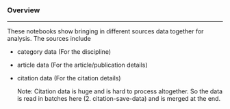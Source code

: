 
### Overview
---

These notebooks show bringing in different sources data together for analysis. The sources include

- category data (For the discipline)
- article data (For the article/publication details)
- citation data (For the citation details)
    
    Note: Citation data is huge and is hard to process altogether. So the data is read in batches here
    (2. citation-save-data) and is merged at the end.



    
